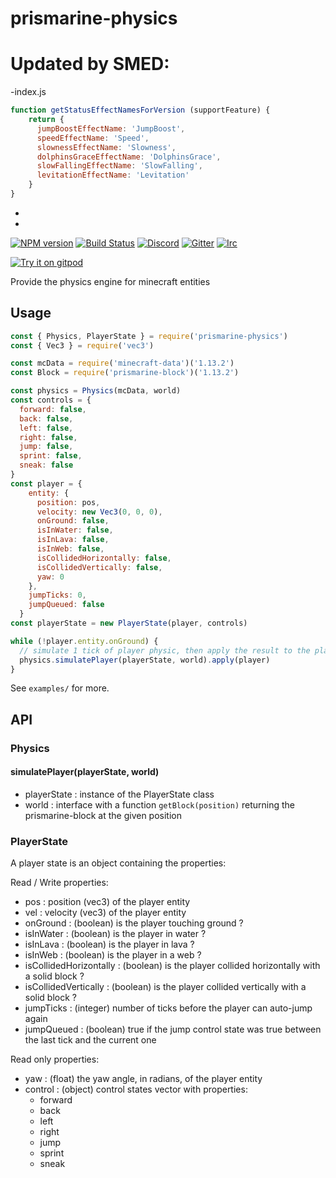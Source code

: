 # prismarine-physics

# Updated by SMED:

-index.js
```js
function getStatusEffectNamesForVersion (supportFeature) {
    return {
      jumpBoostEffectName: 'JumpBoost',
      speedEffectName: 'Speed',
      slownessEffectName: 'Slowness',
      dolphinsGraceEffectName: 'DolphinsGrace',
      slowFallingEffectName: 'SlowFalling',
      levitationEffectName: 'Levitation'
    }
}
```
-
-

[![NPM version](https://img.shields.io/npm/v/prismarine-physics.svg)](http://npmjs.com/package/prismarine-physics)
[![Build Status](https://github.com/PrismarineJS/prismarine-physics/workflows/CI/badge.svg)](https://github.com/PrismarineJS/prismarine-physics/actions?query=workflow%3A%22CI%22)
[![Discord](https://img.shields.io/badge/chat-on%20discord-brightgreen.svg)](https://discord.gg/GsEFRM8)
[![Gitter](https://img.shields.io/badge/chat-on%20gitter-brightgreen.svg)](https://gitter.im/PrismarineJS/general)
[![Irc](https://img.shields.io/badge/chat-on%20irc-brightgreen.svg)](https://irc.gitter.im/)

[![Try it on gitpod](https://img.shields.io/badge/try-on%20gitpod-brightgreen.svg)](https://gitpod.io/#https://github.com/PrismarineJS/prismarine-physics)

Provide the physics engine for minecraft entities

## Usage

```js
const { Physics, PlayerState } = require('prismarine-physics')
const { Vec3 } = require('vec3')

const mcData = require('minecraft-data')('1.13.2')
const Block = require('prismarine-block')('1.13.2')

const physics = Physics(mcData, world)
const controls = {
  forward: false,
  back: false,
  left: false,
  right: false,
  jump: false,
  sprint: false,
  sneak: false
}
const player = {
    entity: {
      position: pos,
      velocity: new Vec3(0, 0, 0),
      onGround: false,
      isInWater: false,
      isInLava: false,
      isInWeb: false,
      isCollidedHorizontally: false,
      isCollidedVertically: false,
      yaw: 0
    },
    jumpTicks: 0,
    jumpQueued: false
  }
const playerState = new PlayerState(player, controls)

while (!player.entity.onGround) {
  // simulate 1 tick of player physic, then apply the result to the player
  physics.simulatePlayer(playerState, world).apply(player)
}
```

See `examples/` for more.


## API

### Physics

#### simulatePlayer(playerState, world)
- playerState : instance of the PlayerState class
- world : interface with a function `getBlock(position)` returning the prismarine-block at the given position

### PlayerState

A player state is an object containing the properties:

Read / Write properties:
- pos : position (vec3) of the player entity
- vel : velocity (vec3) of the player entity
- onGround : (boolean) is the player touching ground ?
- isInWater : (boolean) is the player in water ?
- isInLava : (boolean) is the player in lava ?
- isInWeb : (boolean) is the player in a web ?
- isCollidedHorizontally : (boolean) is the player collided horizontally with a solid block ?
- isCollidedVertically : (boolean) is the player collided vertically with a solid block ?
- jumpTicks : (integer) number of ticks before the player can auto-jump again
- jumpQueued : (boolean) true if the jump control state was true between the last tick and the current one

Read only properties:
- yaw : (float) the yaw angle, in radians, of the player entity
- control : (object) control states vector with properties:
  - forward
  - back
  - left
  - right
  - jump
  - sprint
  - sneak